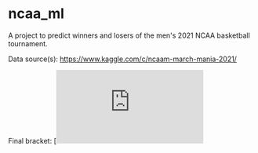 # ncaa_ml
A project to predict winners and losers of the men's 2021 NCAA basketball tournament.

Data source(s):
https://www.kaggle.com/c/ncaam-march-mania-2021/

Final bracket:
[![alt text](https://github.com/travis-tyler/ncaa_ml/files/6167424/ml_madness_bracket.pdf?raw=true)
